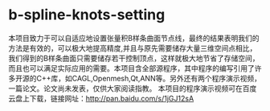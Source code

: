 # b-spline-knots-setting
本项目致力于可以自适应地设置张量积B样条曲面节点线，最终的结果表明我们的方法是有效的，可以极大地提高精度,并且与原先需要储存大量三维空间点相比，我们得到的B样条曲面只需要储存若干控制顶点，这样就极大地节省了存储空间，而且也可以满足实际应用的需要。本项目含全部源程序，其中程序的编写引用了许多开源的C++库，如CAGL,Openmesh,Qt,ANN等。另外还有两个程序演示视频，一篇论文。论文尚未发表，仅供大家阅读指教。
本项目的程序演示视频可在百度云盘上下载，链接网址：http://pan.baidu.com/s/1jGJ12sA
